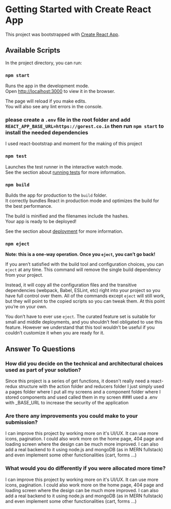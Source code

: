 # Getting Started with Create React App

This project was bootstrapped with [Create React App](https://github.com/facebook/create-react-app).

## Available Scripts

In the project directory, you can run:

### `npm start`

Runs the app in the development mode.\
Open [http://localhost:3000](http://localhost:3000) to view it in the browser.

The page will reload if you make edits.\
You will also see any lint errors in the console.

### please create a `.env` file in the root folder and add `REACT_APP_BASE_URL=https://gorest.co.in`  then run `npm start` to install the needed dependencies

I used react-bootstrap and moment for the making of this project

### `npm test`

Launches the test runner in the interactive watch mode.\
See the section about [running tests](https://facebook.github.io/create-react-app/docs/running-tests) for more information.

### `npm build`

Builds the app for production to the `build` folder.\
It correctly bundles React in production mode and optimizes the build for the best performance.

The build is minified and the filenames include the hashes.\
Your app is ready to be deployed!

See the section about [deployment](https://facebook.github.io/create-react-app/docs/deployment) for more information.

### `npm eject`

**Note: this is a one-way operation. Once you `eject`, you can’t go back!**

If you aren’t satisfied with the build tool and configuration choices, you can `eject` at any time. This command will remove the single build dependency from your project.

Instead, it will copy all the configuration files and the transitive dependencies (webpack, Babel, ESLint, etc) right into your project so you have full control over them. All of the commands except `eject` will still work, but they will point to the copied scripts so you can tweak them. At this point you’re on your own.

You don’t have to ever use `eject`. The curated feature set is suitable for small and middle deployments, and you shouldn’t feel obligated to use this feature. However we understand that this tool wouldn’t be useful if you couldn’t customize it when you are ready for it.


## Answer To Questions

### How did you decide on the technical and architectural choices used as part of your solution?

Since this project is a series of get functions, it doesn't really need a react-redux structure with the action folder and reducers folder
I just simply used a pages folder where I put all my screens and a component folder where I stored components and used called them in my screen 
###I used a .env with _BASE_URL to increase the security of the application

### Are there any improvements you could make to your submission?

I can improve this project by working more on it's UI/UX. It can use more icons, pagination. I could also work more on the home page, 404 page and loading screen
where the design can be much more improved. I can also add a real backend to it using node.js and mongoDB (as in MERN fullstack) and even implement some other functionalities (cart, forms ...)

### What would you do differently if you were allocated more time?
I can improve this project by working more on it's UI/UX. It can use more icons, pagination. I could also work more on the home page, 404 page and loading screen
where the design can be much more improved. I can also add a real backend to it using node.js and mongoDB (as in MERN fullstack) and even implement some other functionalities (cart, forms ...)

